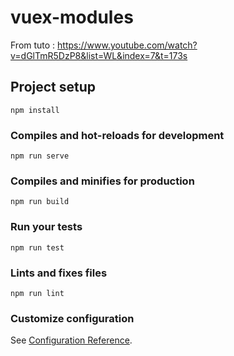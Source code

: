 # vuex-modules

From tuto : https://www.youtube.com/watch?v=dGlTmR5DzP8&list=WL&index=7&t=173s

## Project setup
```
npm install
```

### Compiles and hot-reloads for development
```
npm run serve
```

### Compiles and minifies for production
```
npm run build
```

### Run your tests
```
npm run test
```

### Lints and fixes files
```
npm run lint
```

### Customize configuration
See [Configuration Reference](https://cli.vuejs.org/config/).
